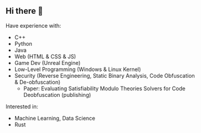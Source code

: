 ## Hi there 👋

Have experience with:
- C++
- Python
- Java
- Web (HTML & CSS & JS)
- Game Dev (Unreal Engine)
- Low-Level Programming (Windows & Linux Kernel)
- Security (Reverse Engineering, Static Binary Analysis, Code Obfuscation & De-obfuscation)
  - Paper: Evaluating Satisfiability Modulo Theories Solvers for Code Deobfuscation (publishing)

Interested in:
- Machine Learning, Data Science
- Rust

<!--
**KZDKM/KZDKM** is a ✨ _special_ ✨ repository because its `README.md` (this file) appears on your GitHub profile.

Here are some ideas to get you started:

- 🔭 I’m currently working on ...
- 🌱 I’m currently learning ...
- 👯 I’m looking to collaborate on ...
- 🤔 I’m looking for help with ...
- 💬 Ask me about ...
- 📫 How to reach me: ...
- 😄 Pronouns: ...
- ⚡ Fun fact: ...
-->
